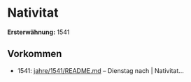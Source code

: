 # Nativitat

**Ersterwähnung:** 1541

## Vorkommen
- 1541: [jahre/1541/README.md](../jahre/1541/README.md) – Dienstag nach |
Nativitat...
